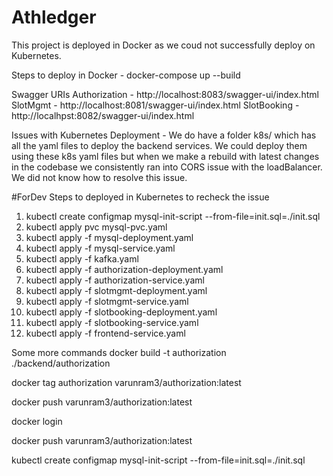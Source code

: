 # Athledger

This project is deployed in Docker as we coud not successfully deploy on Kubernetes. 

Steps to deploy in Docker - 
docker-compose up --build

Swagger URIs 
Authorization - http://localhost:8083/swagger-ui/index.html
SlotMgmt - http://localhost:8081/swagger-ui/index.html
SlotBooking - http://localhpst:8082/swagger-ui/index.html

Issues with Kubernetes Deployment - 
We do have a folder k8s/ which has all the yaml files to deploy the backend services. We could deploy them using these k8s yaml files but when we make a rebuild with latest changes in the codebase we consistently ran into CORS issue with the loadBalancer. We did not know how to resolve this issue. 


#ForDev
Steps to deployed in Kubernetes to recheck the issue

1. kubectl create configmap mysql-init-script --from-file=init.sql=./init.sql
2. kubectl apply pvc mysql-pvc.yaml
3. kubectl apply -f mysql-deployment.yaml
4. kubectl apply -f mysql-service.yaml
5. kubectl apply -f kafka.yaml
6. kubectl apply -f authorization-deployment.yaml
7. kubectl apply -f authorization-service.yaml
8. kubectl apply -f slotmgmt-deployment.yaml
9. kubectl apply -f slotmgmt-service.yaml
10. kubectl apply -f slotbooking-deployment.yaml
11. kubectl apply -f slotbooking-service.yaml
12. kubectl apply -f frontend-service.yaml


Some more commands
docker build -t authorization ./backend/authorization

docker tag authorization varunram3/authorization:latest

docker push varunram3/authorization:latest


docker login

docker push varunram3/authorization:latest

kubectl create configmap mysql-init-script --from-file=init.sql=./init.sql




